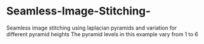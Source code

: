 # Seamless-Image-Stitching-
Seamless image stitching using laplacian pyramids and variation for different pyramid heights
The pyramid levels in this example vary from 1 to 6


